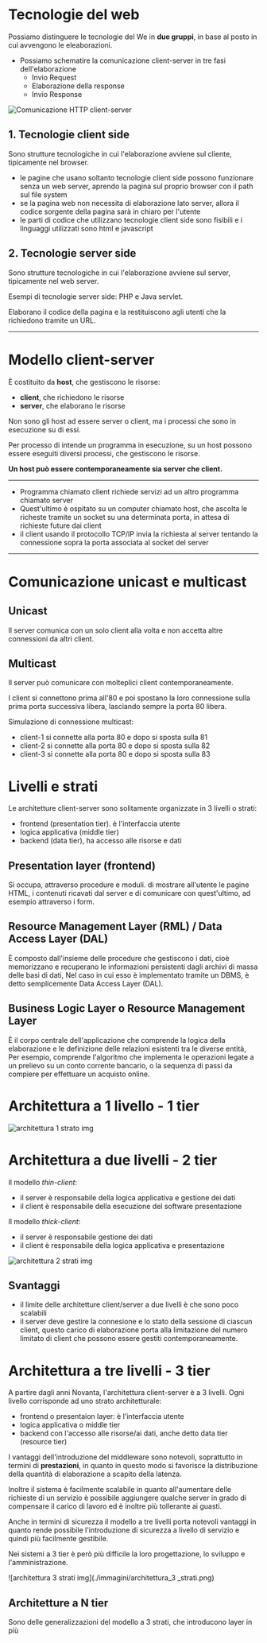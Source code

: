 <link rel="stylesheet" href="../style.css">

# Tecnologie del web

Possiamo distinguere le tecnologie del We in **due gruppi**, in base al posto in cui avvengono le eleaborazioni.

-   Possiamo schematire la comunicazione client-server in tre fasi dell'elaborazione
    -   Invio Request
    -   Elaborazione della response
    -   Invio Response

![Comunicazione HTTP client-server](./immagini/client-server_https.png)

<div class="identation">

## 1. Tecnologie client side

Sono strutture tecnologiche in cui l'elaborazione avviene sul cliente, tipicamente nel browser.

-   le pagine che usano soltanto tecnologie client side possono funzionare senza un web server, aprendo la pagina sul proprio browser con il path sul file system
-   se la pagina web non necessita di elaborazione lato server, allora il codice sorgente della pagina sarà in chiaro per l'utente
-   le parti di codice che utilizzano tecnologie client side sono fisibili e i linguaggi utilizzati sono html e javascript

## 2. Tecnologie server side

Sono strutture tecnologiche in cui l'elaborazione avviene sul server, tipicamente nel web server.

Esempi di tecnologie server side: PHP e Java servlet.

Elaborano il codice della pagina e la restituiscono agli utenti che la richiedono tramite un URL.

</div>

---

# Modello client-server

È costituito da **host**, che gestiscono le risorse:

-   **client**, che richiedono le risorse
-   **server**, che elaborano le risorse

Non sono gli host ad essere server o client, ma i processi che sono in esecuzione su di essi.

Per processo di intende un programma in esecuzione, su un host possono essere eseguiti diversi processi, che gestiscono le risorse.

**Un host può essere contemporaneamente sia server che client.**

---

-   Programma chiamato client richiede servizi ad un altro programma chiamato server
-   Quest'ultimo è ospitato su un computer chiamato host, che ascolta le richeste tramite un socket su una determinata porta, in attesa di richieste future dai client
-   il client usando il protocollo TCP/IP invia la richiesta al server tentando la connessione sopra la porta associata al socket del server

---

# Comunicazione unicast e multicast

## Unicast

Il server comunica con un solo client alla volta e non accetta altre connessioni da altri client.

## Multicast

Il server può comunicare con molteplici client contemporaneamente.

I client si connettono prima all'80 e poi spostano la loro connessione sulla prima porta successiva libera, lasciando sempre la porta 80 libera.

Simulazione di connessione multicast:

-   client-1 si connette alla porta 80 e dopo si sposta sulla 81
-   client-2 si connette alla porta 80 e dopo si sposta sulla 82
-   client-3 si connette alla porta 80 e dopo si sposta sulla 83

# Livelli e strati

Le architetture client-server sono solitamente organizzate in 3 livelli o strati:

-   frontend (presentation tier). è l'interfaccia utente
-   logica applicativa (middle tier)
-   backend (data tier), ha accesso alle risorse e dati

## Presentation layer (frontend)

Si occupa, attraverso procedure e moduli. di mostrare all'utente le pagine HTML, i contenuti ricavati dal server e di comunicare con quest'ultimo, ad esempio attraverso i form.

## Resource Management Layer (RML) / Data Access Layer (DAL)

È composto dall'insieme delle procedure che gestiscono i dati, cioè memorizzano e recuperano le informazioni persistenti dagli archivi di massa delle basi di dati, Nel caso in cui esso è implementato tramite un DBMS, è detto semplicemente Data Access Layer (DAL).

## Business Logic Layer o Resource Management Layer

È il corpo centrale dell'applicazione che comprende la logica della elaborazione e le definizione delle relazioni esistenti tra le diverse entità,
Per esempio, comprende l'algoritmo che implementa le operazioni legate a un prelievo su un conto corrente bancario, o la sequenza di passi da compiere per effettuare un acquisto online.

# Architettura a 1 livello - 1 tier

![architettura 1 strato img](./immagini/architettura_1_strato.png)

# Architettura a due livelli - 2 tier

Il modello _thin-client_:

-   il server è responsabile della logica applicativa e gestione dei dati
-   il client è responsabile della esecuzione del software presentazione

Il modello _thick-client_:

-   il server è responsabile gestione dei dati
-   il client è responsabile della logica applicativa e presentazione

![architettura 2 strati img](./immagini/architettura_2_strati.png)

## Svantaggi

-   il limite delle architetture client/server a due livelli è che sono poco scalabili
-   il server deve gestire la connesione e lo stato della sessione di ciascun client, questo carico di elaborazione porta alla limitazione del numero limitato di client che possono essere gestiti contemporaneamente.

# Architettura a tre livelli - 3 tier

A partire dagli anni Novanta, l'architettura client-server è a 3 livelli. Ogni livello corrisponde ad uno strato architetturale:

-   frontend o presentaion layer: è l'interfaccia utente
-   logica applicativa o middle tier
-   backend con l'accesso alle risorse/ai dati, anche detto data tier (resource tier)

I vantaggi dell'introduzione del middleware sono notevoli, soprattutto in termini di **prestazioni**, in quanto in questo modo si favorisce la distribuzione della quantità di elaborazione a scapito della latenza.

Inoltre il sistema è facilmente scalabile in quanto all'aumentare delle richieste di un servizio è possibile aggiungere qualche server in grado di compensare il carico di lavoro ed è inoltre più tollerante ai guasti.

Anche in termini di sicurezza il modello a tre livelli porta notevoli vantaggi in quanto rende possibile l'introduzione di sicurezza a livello di servizio e quindi più facilmente gestibile.

Nei sistemi a 3 tier è però più difficile la loro progettazione, lo sviluppo e l'amministrazione.

![architettura 3 strati img](./immagini/architettura_3 \_strati.png)

## Architetture a N tier

Sono delle generalizzazioni del modello a 3 strati, che introducono layer in più
